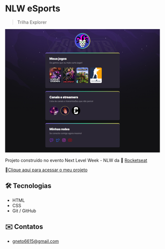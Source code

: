 # NLW eSports 
> Trilha Explorer

![preview](./.github/preview.png)


Projeto construido no evento Next Level Week - NLW da 🔗 [Rocketseat](https://www.rocketseat.com.br/)

🔗[Clique aqui para acessar o meu projeto](https://gabrielsantananeto.github.io/nlw-esports-explorer)
## 🛠️ Tecnologias

- HTML
- CSS
- Git / GitHub

## ✉️ Contatos
- gneto6615@gmail.com